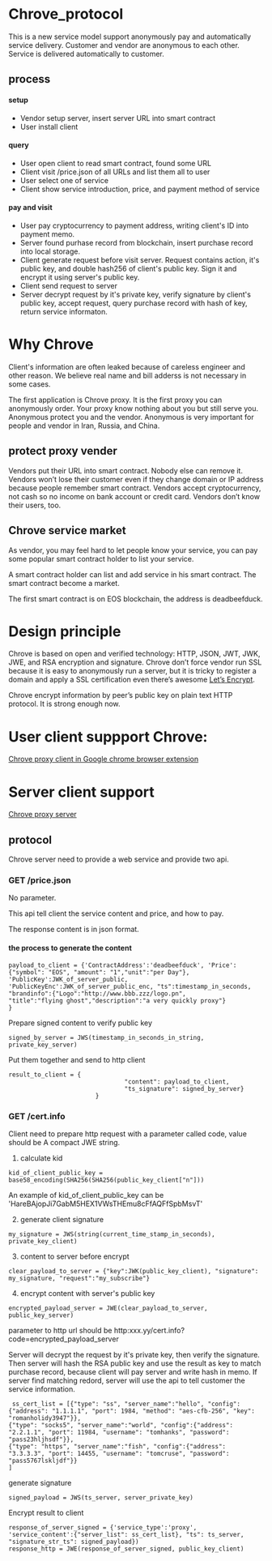 # Chrove_protocol
This is a new service model support anonymously pay and automatically service delivery. Customer and vendor are anonymous to  each other. Service is delivered automatically to customer.
## process
#### setup
* Vendor setup server, insert server URL into smart contract
* User install client
#### query
* User open client to read smart contract, found some URL
* Client visit /price.json of all URLs  and list them all to user
* User select one of service
* Client show service introduction, price, and payment method of service

#### pay and visit

* User pay cryptocurrency to payment address, writing client's ID into payment memo.
* Server found purhase record from blockchain, insert purchase record into local storage.
* Client generate request before visit server. Request contains action, it's public key, and double hash256 of client's public key. Sign it and encrypt it using server's public key.
* Client send request to server
* Server decrypt request by it's private key, verify signature by client's public key, accept request, query purchase record with hash of key, return service informaton.

# Why Chrove
Client's information are often leaked because of careless engineer and other reason. We believe real name and bill adderss is not necessary in some cases. 

The first application is Chrove proxy. It is the first proxy you can anonymously order. Your proxy know nothing about you but still serve you. Anonymous protect you and the vendor. Anonymous is very important for people and vendor in Iran, Russia, and China.

## protect proxy vender
Vendors put their URL into smart contract. Nobody else can remove it. 
Vendors won’t lose their customer even if they change domain or IP address because people remember smart contract.
Vendors accept cryptocurrency, not cash so no income on bank account or credit card. Vendors don’t know their users, too.

## Chrove service market
As vendor, you may feel hard to let people know your service, you can pay some popular smart contract holder to list your service.

A smart contract holder can list and add service in his smart contract. The smart contract become a market.

The first smart contract is on EOS blockchain, the address is deadbeefduck.

# Design principle

Chrove is based on open and verified technology: HTTP, JSON, JWT, JWK, JWE, and RSA encryption and signature.
Chrove don’t force vendor run SSL because it is easy to anonymously run a server, but it is tricky to register a domain and apply a SSL certification even there’s awesome [Let’s Encrypt](https://letsencrypt.org/).

Chrove encrypt information by peer’s public key on plain text HTTP protocol. It is strong enough now.

# User client suppport Chrove:

[Chrove proxy client in Google chrome browser extension](https://chrome.google.com/webstore/detail/chrove/bgbfndcenmhjccmfedpoknepjbfmolib)

# Server client support 
[Chrove proxy server]()


## protocol
Chrove server need to provide a web service and provide two api.

### GET /price.json
No parameter.

This api tell client the service content and price, and how to pay.

The response content is in json format.
#### the process to generate the content
```
payload_to_client = {'ContractAddress':'deadbeefduck', 'Price':{"symbol": "EOS", "amount": "1","unit":"per Day"}, 
'PublicKey':JWK_of_server_public, 'PublicKeyEnc':JWK_of_server_public_enc, "ts":timestamp_in_seconds, 
"brandinfo":{"Logo":"http://www.bbb.zzz/logo.pn",
"title":"flying ghost","description":"a very quickly proxy"}
}
```
Prepare signed content to verify public key
```
signed_by_server = JWS(timestamp_in_seconds_in_string, private_key_server)
```
Put them together and send to http client
```
result_to_client = { 
                                "content": payload_to_client,
                                "ts_signature": signed_by_server}
                        }
```

### GET /cert.info
Client need to prepare http request with a parameter called code, value should be A compact JWE string.
1. calculate kid
```
kid_of_client_public_key = base58_encoding(SHA256(SHA256(public_key_client["n"]))
```
An example of kid_of_client_public_key can be 'HareBAjopJi7GabM5HEX1VWsTHEmu8cFfAQFfSpbMsvT'
                  
2. generate client signature
```
my_signature = JWS(string(current_time_stamp_in_seconds), private_key_client)
```
3. content to server before encrypt
```
clear_payload_to_server = {"key":JWK(public_key_client), "signature": my_signature, "request":"my_subscribe"}
```
4. encrypt content with server's public key
```
encrypted_payload_server = JWE(clear_payload_to_server, public_key_server)
```

parameter to http url should be http:xxx.yy/cert.info?code=encrypted_payload_server

Server will decrypt the request by it's private key, then verify the signature. Then server will hash the RSA public key and use the result as key to match purchase record, because client will pay server and write hash in memo. If server find matching redord, server will use the api to tell customer the service information.
```
 ss_cert_list = [{"type": "ss", "server_name":"hello", "config":{"address": "1.1.1.1", "port": 1984, "method": "aes-cfb-256", "key": "romanholidy3947"}},
{"type": "socks5", "server_name":"world", "config":{"address": "2.2.1.1", "port": 11984, "username": "tomhanks", "password": "pass23hljhsdf"}},
{"type": "https", "server_name":"fish", "config":{"address": "3.3.3.3", "port": 14455, "username": "tomcruse", "password": "pass5767lskljdf"}}
]
```
generate signature
```
signed_payload = JWS(ts_server, server_private_key)
```
Encrypt result to client
```
response_of_server_signed = {'service_type':'proxy', 'service_content':{"server_list": ss_cert_list}, "ts": ts_server, "signature_str_ts": signed_payload})
response_http = JWE(response_of_server_signed, public_key_client)
```
